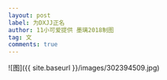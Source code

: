 ```yaml
---
layout: post
label: 为DXJJ正名
author: 11小可爱提供 墨璃2018制图
tag: 文
comments: true
---
```


![图]({{ site.baseurl }}/images/302394509.jpg)
